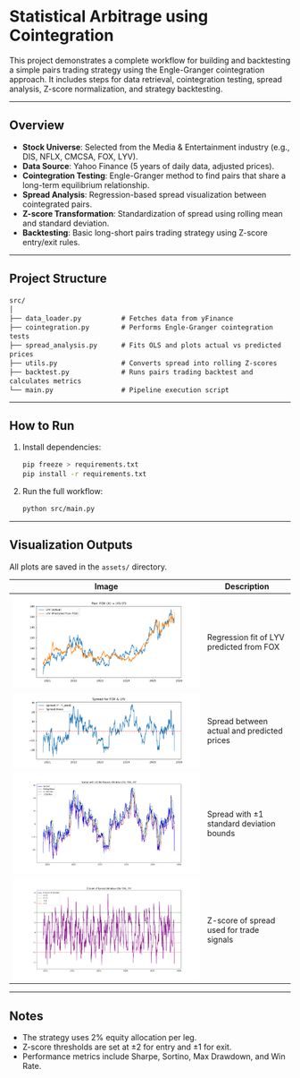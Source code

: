 # Statistical Arbitrage using Cointegration

This project demonstrates a complete workflow for building and backtesting a simple pairs trading strategy using the Engle-Granger cointegration approach. It includes steps for data retrieval, cointegration testing, spread analysis, Z-score normalization, and strategy backtesting.

---

## Overview

- **Stock Universe**: Selected from the Media & Entertainment industry (e.g., DIS, NFLX, CMCSA, FOX, LYV).
- **Data Source**: Yahoo Finance (5 years of daily data, adjusted prices).
- **Cointegration Testing**: Engle-Granger method to find pairs that share a long-term equilibrium relationship.
- **Spread Analysis**: Regression-based spread visualization between cointegrated pairs.
- **Z-score Transformation**: Standardization of spread using rolling mean and standard deviation.
- **Backtesting**: Basic long-short pairs trading strategy using Z-score entry/exit rules.

---

## Project Structure

```
src/
│
├── data_loader.py          # Fetches data from yFinance
├── cointegration.py        # Performs Engle-Granger cointegration tests
├── spread_analysis.py      # Fits OLS and plots actual vs predicted prices
├── utils.py                # Converts spread into rolling Z-scores
├── backtest.py             # Runs pairs trading backtest and calculates metrics
└── main.py                 # Pipeline execution script
```

---

## How to Run

1. Install dependencies:
   ```bash
   pip freeze > requirements.txt
   pip install -r requirements.txt
   ```

2. Run the full workflow:
   ```bash
   python src/main.py
   ```

---

## Visualization Outputs

All plots are saved in the `assets/` directory.

| Image | Description |
|--------|-------------|
| ![Actual vs Predicted](assets/Figure_1.png) | Regression fit of LYV predicted from FOX |
| ![Spread](assets/Figure_2.png) | Spread between actual and predicted prices |
| ![Spread ±1σ](assets/Figure_3.png) | Spread with ±1 standard deviation bounds |
| ![Z-Score](assets/Figure_4.png) | Z-score of spread used for trade signals |

---

## Notes

- The strategy uses 2% equity allocation per leg.
- Z-score thresholds are set at ±2 for entry and ±1 for exit.
- Performance metrics include Sharpe, Sortino, Max Drawdown, and Win Rate.

